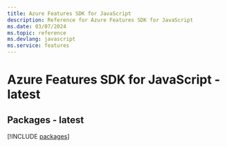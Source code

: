 ```yaml
---
title: Azure Features SDK for JavaScript
description: Reference for Azure Features SDK for JavaScript
ms.date: 03/07/2024
ms.topic: reference
ms.devlang: javascript
ms.service: features
---
```

# Azure Features SDK for JavaScript - latest
## Packages - latest
[!INCLUDE [packages](features-index.md)]